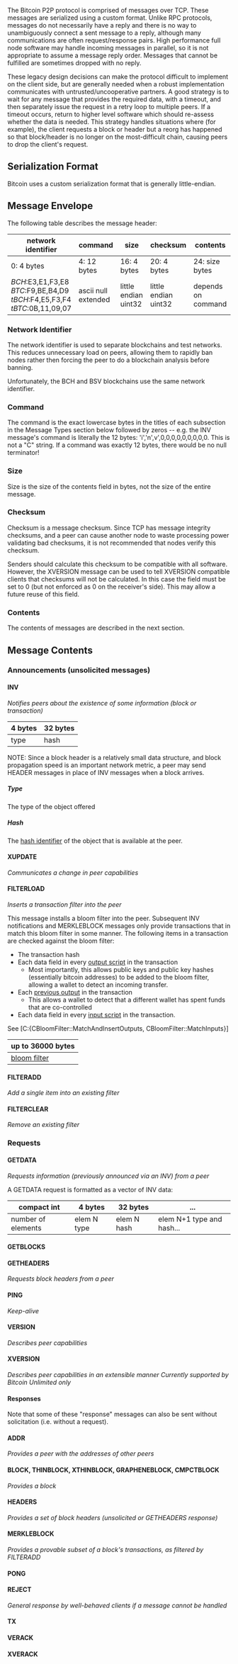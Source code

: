 The Bitcoin P2P protocol is comprised of messages over TCP.  These messages are serialized using a custom format.  Unlike RPC protocols, messages do not necessarily have a reply and there is no way to unambiguously connect a sent message to a reply, although many communications are often request/response pairs.   High performance full node software may handle incoming messages in parallel, so it is not appropriate to assume a message reply order.  Messages that cannot be fulfilled are sometimes dropped with no reply.  

These legacy design decisions can make the protocol difficult to implement on the client side, but are generally needed when a robust implementation communicates with untrusted/uncooperative partners.  A good strategy is to wait for any message that provides the required data, with a timeout, and then separately issue the request in a retry loop to multiple peers.  If a timeout occurs, return to higher level software which should re-assess whether the data is needed.  This strategy handles situations where (for example), the client requests a block or header but a reorg has happened so that block/header is no longer on the most-difficult chain, causing peers to drop the client's request. 

## Serialization Format

Bitcoin uses a custom serialization format that is generally little-endian.


## Message Envelope

The following table describes the message header:

| network identifier | command | size | checksum | contents |
|-------------|--------------|-------------|----------------|------------|
| 0: 4 bytes | 4: 12 bytes | 16: 4 bytes | 20: 4 bytes | 24: size bytes |
|*BCH*:E3,E1,F3,E8<br>*BTC*:F9,BE,B4,D9<br>*tBCH*:F4,E5,F3,F4<BR>*tBTC*:0B,11,09,07 | ascii null extended | little endian uint32 | little endian uint32 | depends on command

### Network Identifier
The network identifier is used to separate blockchains and test networks.  This reduces unnecessary load on peers, allowing them to rapidly ban nodes rather then forcing the peer to do a blockchain analysis before banning.  

Unfortunately, the BCH and BSV blockchains use the same network identifier.

### Command
The command is the exact lowercase bytes in the titles of each subsection in the Message Types section below followed by zeros -- e.g. the INV message's command is literally the 12 bytes: 'i','n',v',0,0,0,0,0,0,0,0,0.  This is not a "C" string.  If a command was exactly 12 bytes, there would be no null terminator!

### Size
Size is the size of the contents field in bytes, not the size of the entire message.

### Checksum
Checksum is a message checksum.  Since TCP has message integrity checksums, and a peer can cause another node to waste processing power validating bad checksums, it is not recommended that nodes verify this checksum.  

Senders should calculate this checksum to be compatible with all software.  However, the XVERSION message can be used to tell XVERSION compatible clients that checksums will not be calculated.  In this case the field must be set to 0 (but not enforced as 0 on the receiver's side).  This may allow a future reuse of this field.

### Contents
The contents of messages are described in the next section.

## Message Contents

### Announcements (unsolicited messages)

#### INV
*Notifies peers about the existence of some information (block or transaction)*

| 4 bytes | 32 bytes |
|---------|----------|
|   type  |   hash   |

NOTE: Since a block header is a relatively small data structure, and block propagation speed is an important network metric, a peer may send HEADER messages in place of INV messages when a block arrives.

##### Type
The type of the object offered
##### Hash
The [hash identifier](glossary/hash__identifier) of the object that is available at the peer.

#### XUPDATE
*Communicates a change in peer capabilities*
#### FILTERLOAD
*Inserts a transaction filter into the peer*

This message installs a bloom filter into the peer.  Subsequent INV notifications and MERKLEBLOCK messages only provide transactions that in match this bloom filter in some manner.  The following items in a transaction are checked against the bloom filter:

 - The transaction hash
 - Each data field in every [output script](glossary/output__script) in the transaction
	 - Most importantly, this allows public keys and public key hashes (essentially bitcoin addresses) to be added to the bloom filter, allowing a wallet to detect an incoming transfer.
 - Each [previous output](glossary/previous__output) in the transaction
	 - This allows a wallet to detect that a different wallet has spent funds that are co-controlled
 - Each data field in every [input script](glossary/input__script) in the transaction.

See [C:{CBloomFilter::MatchAndInsertOutputs, CBloomFilter::MatchInputs}]

| up to 36000 bytes |
|-------------------|
|   [bloom filter](objects/bloom_filter)   |

#### FILTERADD
*Add a single item into an existing filter*
#### FILTERCLEAR
*Remove an existing filter*

### Requests

#### GETDATA
*Requests information (previously announced via an INV) from a peer*

A GETDATA request is formatted as a vector of INV data:

| compact int |  4 bytes | 32 bytes | ... |
|---------------|-----------|------------|--|
| number of elements | elem N type | elem N hash | elem N+1 type and hash...

#### GETBLOCKS

#### GETHEADERS
*Requests block headers from a peer*

#### PING
*Keep-alive*

#### VERSION
*Describes peer capabilities*

#### XVERSION
*Describes peer capabilities in an extensible manner*
*Currently supported by Bitcoin Unlimited only*

#### Responses
Note that some of these "response" messages can also be sent without solicitation (i.e. without a request).

#### ADDR
*Provides a peer with the addresses of other peers*

#### BLOCK, THINBLOCK, XTHINBLOCK, GRAPHENEBLOCK, CMPCTBLOCK
*Provides a block*

#### HEADERS
*Provides a set of block headers (unsolicited or GETHEADERS response)*


#### MERKLEBLOCK
*Provides a provable subset of a block's transactions, as filtered by FILTERADD*

#### PONG

#### REJECT
*General response by well-behaved clients if a message cannot be handled*


#### TX

#### VERACK

#### XVERACK